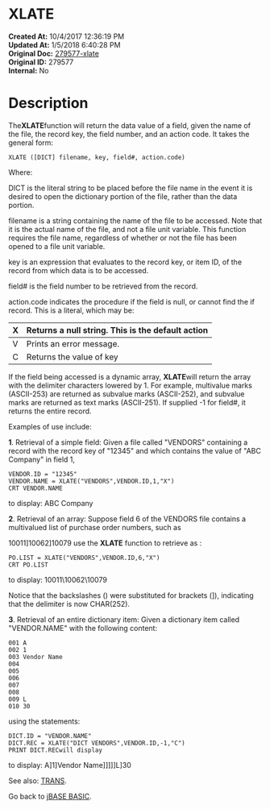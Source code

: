 # XLATE

**Created At:** 10/4/2017 12:36:19 PM  
**Updated At:** 1/5/2018 6:40:28 PM  
**Original Doc:** [279577-xlate](https://docs.jbase.com/36868-jbase-basic/279577-xlate)  
**Original ID:** 279577  
**Internal:** No  


# Description

The**XLATE**function will return the data value of a field, given the name of the file, the record key, the field number, and an action code. It takes the general form:

```
XLATE ([DICT] filename, key, field#, action.code)
```

Where:

DICT is the literal string to be placed before the file name in the event it is desired to open the dictionary portion of the file, rather than the data portion.

filename is a string containing the name of the file to be accessed. Note that it is the actual name of the file, and not a file unit variable. This function requires the file name, regardless of whether or not the file has been opened to a file unit variable.

key is an expression that evaluates to the record key, or item ID, of the record from which data is to be accessed.

field# is the field number to be retrieved from the record.

action.code indicates the procedure if the field is null, or cannot find the if record. This is a literal, which may be:


| X<br> | Returns a null string. This is the default action<br> |
| --- | --- |
| V<br> | Prints an error message.<br> |
| C<br> | Returns the value of key<br> |




If the field being accessed is a dynamic array, **XLATE**will return the array with the delimiter characters lowered by 1. For example, multivalue marks (ASCII-253) are returned as subvalue marks (ASCII-252), and subvalue marks are returned as text marks (ASCII-251). If supplied -1 for field#, it returns the entire record.

Examples of use include:

**1**. Retrieval of a simple field: Given a file called "VENDORS" containing a record with the record key of "12345" and which contains the value of "ABC Company" in field 1,

```
VENDOR.ID = "12345"
VENDOR.NAME = XLATE("VENDORS",VENDOR.ID,1,"X")
CRT VENDOR.NAME
```

to display: ABC Company

**2**. Retrieval of an array: Suppose field 6 of the VENDORS file contains a multivalued list of purchase order numbers, such as

10011]10062]10079 use the **XLATE** function to retrieve as :

```
PO.LIST = XLATE("VENDORS",VENDOR.ID,6,"X")
CRT PO.LIST
```

to display: 10011\10062\10079

Notice that the backslashes (\) were substituted for brackets (]), indicating that the delimiter is now CHAR(252).

**3**. Retrieval of an entire dictionary item: Given a dictionary item called "VENDOR.NAME" with the following content:

```
001 A
002 1
003 Vendor Name
004
005
006
007
008
009 L
010 30
```

using the statements:

```
DICT.ID = "VENDOR.NAME"
DICT.REC = XLATE("DICT VENDORS",VENDOR.ID,-1,"C")
PRINT DICT.RECwill display
```

to display: A]1]Vendor Name]]]]]L]30



See also: [TRANS](./../trans).

Go back to [jBASE BASIC](./../jbase-basic-programmers-reference-guide).
